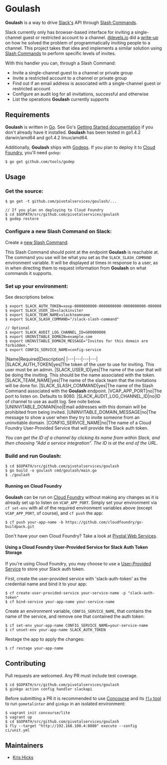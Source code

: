 Goulash
======
**Goulash** is a way to drive [Slack's](https://slack.com) API through [Slash Commands](https://api.slack.com/slash-commands).

Slack currently only has browser-based interface for inviting a single-channel guest or restricted account to a channel. [@levels.io](https://twitter.com/levelsio) did a [write-up](http://levels.io/slack-typeform-auto-invite-sign-ups/) on how he solved the problem of programmatically inviting people to a channel. This project takes that idea and implements a similar solution using [Slash Commands](https://api.slack.com/slash-commands) to perform specific levels of invites.

With this handler you can, through a Slash Command:

* Invite a single-channel guest to a channel or private group
* Invite a restricted account to a channel or private group
* Find out if an email address is associated with a single-channel guest or restricted account
* Configure an audit log for all invitations, successful and otherwise
* List the operations **Goulash** currently supports

## Requirements

**Goulash** is written in [Go](https://www.golang.org). See Go's [Getting Started documentation](https://www.golang.org/doc/install) if you don't already have it installed. **Goulash** has been tested in go1.4.2 darwin/amd64 and go1.4.2 linux/amd64.

Additionally, **Goulash** ships with [Godeps](https://github.com/tools/godep). If you plan to deploy it to [Cloud Foundry](http://pivotal.io/platform-as-a-service/pivotal-cloud-foundry), you'll need `godep`:

```
$ go get github.com/tools/godep
```

## Usage

### Get the source:

```
$ go get -t github.com/pivotalservices/goulash/...

// If you plan on deploying to Cloud Foundry
$ cd $GOPATH/src/github.com/pivotalservices/goulash
$ godep restore 
```

### Configure a new Slash Command on Slack:

Create a [new Slash Command](https://my.slack.com/services/new/slash-commands/).

This Slash Command should point at the endpoint **Goulash** is reachable at. The command you use will be what you set as the `SLACK_SLASH_COMMAND` environment variable. It will be displayed at times in response to a user, as in when directing them to request information from **Goulash** on what commands it supports.

### Set up your environment:

See descriptions below.

```
$ export SLACK_AUTH_TOKEN=xoxp-0000000000-0000000000-0000000000-000000
$ export SLACK_USER_ID=slackinviter
$ export SLACK_TEAM_NAME=slackteamname
$ export SLACK_SLASH_COMMAND="/slack-slash-command"
 
// Optional
$ export SLACK_AUDIT_LOG_CHANNEL_ID=G00000000
$ export UNINVITABLE_DOMAIN=example.com
$ export UNINVITABLE_DOMAIN_MESSAGE="Invites for this domain are forbidden."
$ export CONFIG_SERVICE_NAME=config-service
```

|Name|Required|Description|
|---|---|---|---|
|SLACK_AUTH_TOKEN|yes|The token of the user to use for inviting. This user must be an admin.
|SLACK_USER_ID|yes|The name of the user that will be doing the inviting. This should be the name associated with the token.
|SLACK_TEAM_NAME|yes|The name of the slack team that the invitations will be done for.
|SLACK_SLASH_COMMAND|yes|The name of the Slash Command associated with the **Goulash** endpoint.
|VCAP_APP_PORT|no|The port to listen on. Defaults to 8080.
|SLACK_AUDIT_LOG_CHANNEL_ID|no|ID of channel to use as audit log. See note below.
|UNINVITABLE_DOMAIN|no|Email addresses with this domain will be prohibited from being invited.
|UNINVITABLE_DOMAIN_MESSAGE|no|The message to show a user when they try to invite someone from an uninvitable domain.
|CONFIG_SERVICE_NAME|no|The name of a Cloud Foundry User-Provided Service that will provide the Slack auth token.

*You can get the ID of a channel by clicking its name from within Slack, and then choosing "Add a service integration". The ID is at the end of the URL.*

### Build and run Goulash:

```
$ cd $GOPATH/src/github.com/pivotalservices/goulash
$ go build -o goulash cmd/goulash/main.go
$ ./goulash
```

#### Running on Cloud Foundry
**Goulash** can be run on [Cloud Foundry](http://pivotal.io/platform-as-a-service/pivotal-cloud-foundry) without making any changes as it is already set up to listen on `VCAP_APP_PORT`. Simply set your environment via `cf set-env` with all of the required environment variables above (except `VCAP_APP_PORT`, of course), and `cf push` the app: 

```
$ cf push your-app-name -b https://github.com/cloudfoundry/go-buildpack.git
```

Don't have your own Cloud Foundry? Take a look at [Pivotal Web Services](http://run.pivotal.io).

#### Using a Cloud Foundry User-Provided Service for Slack Auth Token Storage

If you're using Cloud Foundry, you may choose to use a [User-Provided Service](http://docs.cloudfoundry.org/devguide/services/user-provided.html) to store your Slack auth token.

First, create the user-provided service with 'slack-auth-token' as the credential name and bind it to your app:

```
$ cf create-user-provided-service your-service-name -p "slack-auth-token"
$ cf bind-service your-app-name your-service-name
```

Create an environment variable, `CONFIG_SERVICE_NAME`, that contains the name of the service, and remove one that contained the auth token:

```
$ cf set-env your-app-name CONFIG_SERVICE_NAME=your-service-name
$ cf unset-env your-app-name SLACK_AUTH_TOKEN
```

Restage the app to apply the changes:

```
$ cf restage your-app-name
```

## Contributing
Pull requests are welcomed. Any PR must include test coverage.

```
$ cd $GOPATH/src/github.com/pivotalservices/goulash
$ ginkgo action config handler slackapi
```

Before submitting a PR it is recommended to use [Concourse](http://concourse.ci) and its [`fly` tool](http://concourse.ci/fly-cli.html) to run `gometalinter` and `ginkgo` in an isolated environment: 

```
$ vagrant init concourse/lite
$ vagrant up
$ cd $GOPATH/src/github.com/pivotalservices/goulash
$ fly --target "http://192.168.100.4:8080" execute --config ci/unit.yml
```

## Maintainers
* [Kris Hicks](mailto:krishicks@gmail.com)
